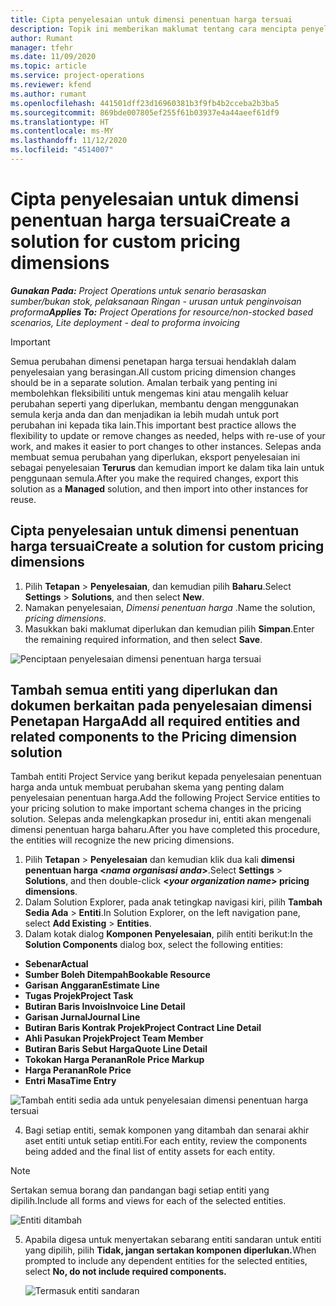 ```yaml
---
title: Cipta penyelesaian untuk dimensi penentuan harga tersuai
description: Topik ini memberikan maklumat tentang cara mencipta penyelesaian untuk dimensi penentuan harga tersuai.
author: Rumant
manager: tfehr
ms.date: 11/09/2020
ms.topic: article
ms.service: project-operations
ms.reviewer: kfend
ms.author: rumant
ms.openlocfilehash: 441501dff23d16960381b3f9fb4b2cceba2b3ba5
ms.sourcegitcommit: 869bde007805ef255f61b03937e4a44aeef61df9
ms.translationtype: HT
ms.contentlocale: ms-MY
ms.lasthandoff: 11/12/2020
ms.locfileid: "4514007"
---
```

# <a name="create-a-solution-for-custom-pricing-dimensions"></a><span data-ttu-id="0b51f-103">Cipta penyelesaian untuk dimensi penentuan harga tersuai</span><span class="sxs-lookup"><span data-stu-id="0b51f-103">Create a solution for custom pricing dimensions</span></span>

 <span data-ttu-id="0b51f-104">_**Gunakan Pada:** Project Operations untuk senario berasaskan sumber/bukan stok, pelaksanaan Ringan - urusan untuk penginvoisan proforma_</span><span class="sxs-lookup"><span data-stu-id="0b51f-104">_**Applies To:** Project Operations for resource/non-stocked based scenarios, Lite deployment - deal to proforma invoicing_</span></span> 

>[!IMPORTANT]
><span data-ttu-id="0b51f-105">Semua perubahan dimensi penetapan harga tersuai hendaklah dalam penyelesaian yang berasingan.</span><span class="sxs-lookup"><span data-stu-id="0b51f-105">All custom pricing dimension changes should be in a separate solution.</span></span> <span data-ttu-id="0b51f-106">Amalan terbaik yang penting ini membolehkan fleksibiliti untuk mengemas kini atau mengalih keluar perubahan seperti yang diperlukan, membantu dengan menggunakan semula kerja anda dan dan menjadikan ia lebih mudah untuk port perubahan ini kepada tika lain.</span><span class="sxs-lookup"><span data-stu-id="0b51f-106">This important best practice allows the flexibility to update or remove changes as needed, helps with re-use of your work, and makes it easier to port changes to other instances.</span></span> <span data-ttu-id="0b51f-107">Selepas anda membuat semua perubahan yang diperlukan, eksport penyelesaian ini sebagai penyelesaian **Terurus** dan kemudian import ke dalam tika lain untuk penggunaan semula.</span><span class="sxs-lookup"><span data-stu-id="0b51f-107">After you make the required changes, export this solution as a **Managed** solution, and then import into other instances for reuse.</span></span>

## <a name="create-a-solution-for-custom-pricing-dimensions"></a><span data-ttu-id="0b51f-108">Cipta penyelesaian untuk dimensi penentuan harga tersuai</span><span class="sxs-lookup"><span data-stu-id="0b51f-108">Create a solution for custom pricing dimensions</span></span>

1.  <span data-ttu-id="0b51f-109">Pilih **Tetapan** > **Penyelesaian**, dan kemudian pilih **Baharu**.</span><span class="sxs-lookup"><span data-stu-id="0b51f-109">Select **Settings** > **Solutions**, and then select **New**.</span></span>
2.  <span data-ttu-id="0b51f-110">Namakan penyelesaian, *Dimensi penentuan harga <your organization name>*.</span><span class="sxs-lookup"><span data-stu-id="0b51f-110">Name the solution, *<your organization name> pricing dimensions*.</span></span>
3. <span data-ttu-id="0b51f-111">Masukkan baki maklumat diperlukan dan kemudian pilih **Simpan**.</span><span class="sxs-lookup"><span data-stu-id="0b51f-111">Enter the remaining required information, and then select **Save**.</span></span>

  ![Penciptaan penyelesaian dimensi penentuan harga tersuai](./media/Creation-of-custom-pricing-dimension-solution.png)
 
## <a name="add-all-required-entities-and-related-components-to-the-pricing-dimension-solution"></a><span data-ttu-id="0b51f-113">Tambah semua entiti yang diperlukan dan dokumen berkaitan pada penyelesaian dimensi Penetapan Harga</span><span class="sxs-lookup"><span data-stu-id="0b51f-113">Add all required entities and related components to the Pricing dimension solution</span></span>

<span data-ttu-id="0b51f-114">Tambah entiti Project Service yang berikut kepada penyelesaian penentuan harga anda untuk membuat perubahan skema yang penting dalam penyelesaian penentuan harga.</span><span class="sxs-lookup"><span data-stu-id="0b51f-114">Add the following Project Service entities to your pricing solution to make important schema changes in the pricing solution.</span></span> <span data-ttu-id="0b51f-115">Selepas anda melengkapkan prosedur ini, entiti akan mengenali dimensi penentuan harga baharu.</span><span class="sxs-lookup"><span data-stu-id="0b51f-115">After you have completed this procedure, the entities will recognize the new pricing dimensions.</span></span>

1.  <span data-ttu-id="0b51f-116">Pilih **Tetapan** > **Penyelesaian** dan kemudian klik dua kali **dimensi penentuan harga <*nama organisasi anda*>**.</span><span class="sxs-lookup"><span data-stu-id="0b51f-116">Select **Settings** > **Solutions**, and then double-click **<*your organization name*> pricing dimensions**.</span></span>
2.  <span data-ttu-id="0b51f-117">Dalam Solution Explorer, pada anak tetingkap navigasi kiri, pilih **Tambah Sedia Ada** > **Entiti**.</span><span class="sxs-lookup"><span data-stu-id="0b51f-117">In Solution Explorer, on the left navigation pane, select **Add Existing** > **Entities**.</span></span>
3.  <span data-ttu-id="0b51f-118">Dalam kotak dialog **Komponen Penyelesaian**, pilih entiti berikut:</span><span class="sxs-lookup"><span data-stu-id="0b51f-118">In the **Solution Components** dialog box, select the following entities:</span></span>
 
   - <span data-ttu-id="0b51f-119">**Sebenar**</span><span class="sxs-lookup"><span data-stu-id="0b51f-119">**Actual**</span></span>
   - <span data-ttu-id="0b51f-120">**Sumber Boleh Ditempah**</span><span class="sxs-lookup"><span data-stu-id="0b51f-120">**Bookable Resource**</span></span>
   - <span data-ttu-id="0b51f-121">**Garisan Anggaran**</span><span class="sxs-lookup"><span data-stu-id="0b51f-121">**Estimate Line**</span></span>
   - <span data-ttu-id="0b51f-122">**Tugas Projek**</span><span class="sxs-lookup"><span data-stu-id="0b51f-122">**Project Task**</span></span>
   - <span data-ttu-id="0b51f-123">**Butiran Baris Invois**</span><span class="sxs-lookup"><span data-stu-id="0b51f-123">**Invoice Line Detail**</span></span>
   - <span data-ttu-id="0b51f-124">**Garisan Jurnal**</span><span class="sxs-lookup"><span data-stu-id="0b51f-124">**Journal Line**</span></span>
   - <span data-ttu-id="0b51f-125">**Butiran Baris Kontrak Projek**</span><span class="sxs-lookup"><span data-stu-id="0b51f-125">**Project Contract Line Detail**</span></span>
   - <span data-ttu-id="0b51f-126">**Ahli Pasukan Projek**</span><span class="sxs-lookup"><span data-stu-id="0b51f-126">**Project Team Member**</span></span>
   - <span data-ttu-id="0b51f-127">**Butiran Baris Sebut Harga**</span><span class="sxs-lookup"><span data-stu-id="0b51f-127">**Quote Line Detail**</span></span>
   - <span data-ttu-id="0b51f-128">**Tokokan Harga Peranan**</span><span class="sxs-lookup"><span data-stu-id="0b51f-128">**Role Price Markup**</span></span>
   - <span data-ttu-id="0b51f-129">**Harga Peranan**</span><span class="sxs-lookup"><span data-stu-id="0b51f-129">**Role Price**</span></span>
   - <span data-ttu-id="0b51f-130">**Entri Masa**</span><span class="sxs-lookup"><span data-stu-id="0b51f-130">**Time Entry**</span></span>
 
   ![Tambah entiti sedia ada untuk penyelesaian dimensi penentuan harga tersuai](./media/Existing-entities-to-PD-solution.png)
 
 4. <span data-ttu-id="0b51f-132">Bagi setiap entiti, semak komponen yang ditambah dan senarai akhir aset entiti untuk setiap entiti.</span><span class="sxs-lookup"><span data-stu-id="0b51f-132">For each entity, review the components being added and the final list of entity assets for each entity.</span></span> 

   >[!NOTE]
   > <span data-ttu-id="0b51f-133">Sertakan semua borang dan pandangan bagi setiap entiti yang dipilih.</span><span class="sxs-lookup"><span data-stu-id="0b51f-133">Include all forms and views for each of the selected entities.</span></span>

  ![Entiti ditambah](./media/solution-component-selection.png)


5.  <span data-ttu-id="0b51f-135">Apabila digesa untuk menyertakan sebarang entiti sandaran untuk entiti yang dipilih, pilih **Tidak, jangan sertakan komponen diperlukan.**</span><span class="sxs-lookup"><span data-stu-id="0b51f-135">When prompted to include any dependent entities for the selected entities, select **No, do not include required components.**</span></span>

    ![Termasuk entiti sandaran](./media/Do-not-include-required.png)
